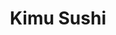 ---
layout: place
title: "Kimu Sushi"
permalink: /texas/grapevine/kimu-sushi.html
stateAbbr: TX
stateName: Texas
cityName: Grapevine
seo:
  name: "Kimu Sushi"
  type: Restaurant
  links: http://orderkimusushi.com/
description: "Kimu Sushi serves delicious sushi in Grapevine, Texas. Try fresh Japanese dishes for a great dining experience. "
place_id: ChIJT8PoQD8rTIYRZugwcw1fiaE
photos:
  - name: >-
      places/ChIJT8PoQD8rTIYRZugwcw1fiaE/photos/AeeoHcJAx0tVPvayoZTNboA0O3VKwlTn4TIOg9Y9hoTiRuSHryG5dw1135vot2S_zZq7cScdkMtzVbB8p1WClzHeBIwVsPEo8JANd75LLqbADgGNgYLMtkWn0weJSqUJgwEieIhYxX7IV5KR0nA-DkdkwmQ41LQftoCY_hmgsSkDyO0nqlSQFhFe1qu71pZ5n3VPniVn9YdP6J76deknGAoePV1XhV20pJ5h6dwh8ZM1uqriKUNh3eN9eIpGHBcDxDPp1oqEV0NMzL0OYLjleXh9FWiAJ4TYiB5GSxIuOM9dw4M1DRmP7UamKPMVVV4vIJgBa2eYs4RKyrHBBELgEEFcbEWQgOLsDk8EPP0oXFlcCuyQLOX1e7ahDCfnOPC5tC1aI-SpIxIGVtik7vNBca-_trNSj-VNHJo5eGOXQ5jdrsm8y0_7
    widthPx: 2048
    heightPx: 1365
    authorAttributions:
      - displayName: A Ceu
        uri: https://maps.google.com/maps/contrib/113846566319011182076
        photoUri: >-
          https://lh3.googleusercontent.com/a-/ALV-UjXrZBorAKmNq-URUWWRhUCJFxupkew8hBr_WNzmKmJL85g1IA7b=s100-p-k-no-mo
    flagContentUri: >-
      https://www.google.com/local/imagery/report/?cb_client=maps_api_places.places_api&image_key=!1e10!2sCIHM0ogKEICAgIDEzpjh4wE&hl=en-US
    googleMapsUri: >-
      https://www.google.com/maps/place//data=!3m4!1e2!3m2!1sCIHM0ogKEICAgIDEzpjh4wE!2e10!4m2!3m1!1s0x864c2b3f40e8c34f:0xa1895f0d7330e866
  - name: >-
      places/ChIJT8PoQD8rTIYRZugwcw1fiaE/photos/AeeoHcJj90SyfSv4YaxO6ejOlDIkia-VMZaXXV9oyN1KVY11dqXV2YwwDFbxttgsIGdCSNyu_iL78HBdwjDwOnfaDZTH14KnCRi3wQB6Oe0p5fhnS--rQ1Nj4gonQg7KI58_Nbs-kDLKD14-9Uqu1tXJJPJmvxabhuJ2thu_vH7cFm1KjuJThuk3pSA8oztEE0by6YYCHAM7Il26FWH-qCyL5NABKxLx5_6PHakZS73gluiztKFxfZCCM_2TBBG6DUBa1XpLO3JvGzC657ogBio0BId_IpFyHDVyge1iERT9vBSuwQ
    widthPx: 4800
    heightPx: 3200
    authorAttributions:
      - displayName: Kimu Sushi
        uri: https://maps.google.com/maps/contrib/115498770107461894926
        photoUri: >-
          https://lh3.googleusercontent.com/a/ACg8ocL7-5oKN7jsl4gDjTsgNJubm2TqptEOps5zkhAz5r1d0AKpWw=s100-p-k-no-mo
    flagContentUri: >-
      https://www.google.com/local/imagery/report/?cb_client=maps_api_places.places_api&image_key=!1e10!2sAF1QipO7-sly3fe-wxKMFPBxziAYf2aGrjkGuGo_3fUe&hl=en-US
    googleMapsUri: >-
      https://www.google.com/maps/place//data=!3m4!1e2!3m2!1sAF1QipO7-sly3fe-wxKMFPBxziAYf2aGrjkGuGo_3fUe!2e10!4m2!3m1!1s0x864c2b3f40e8c34f:0xa1895f0d7330e866
  - name: >-
      places/ChIJT8PoQD8rTIYRZugwcw1fiaE/photos/AeeoHcKSsrMobglncD2drRvQWaslKz0FWMWWhf0VpbBHjc6Hf-l8vX4k1uSow1D6mXjudzKyaJTONdczPYAMVE-iTpmJY-BExN_oQn7cFUd3IkAmjx4xxipBgphdZY-n_d5jSsKhQzpEGUJpM5z7RjSUsOtoMzDTOmc8Atc4g-dx8U3vlLc5-ewxwwzOn7qC7naMgi_OSFYY3tvhfMQ32d8DndJ5i8kSxxfARqzSAQfvtVpYUDlHgsdVV_i2shmaa5XSGYJXPjf8NpPrIYGtIwpoaU9xtnoh_cYqLDKx2qbKV2jkEh0WUZeTCxNpEpIIj7OjdrH6noPlcNQtfdMHocbViEVaNFB-EypE_-6UkzguBAkkmprtfUmyw87mKmvFExJA5XhdUnOW_Le2yBxS3bEqDaOU6qV248OHGXTJ8wCVR1Q-Mw
    widthPx: 2688
    heightPx: 1512
    authorAttributions:
      - displayName: Kristin MW
        uri: https://maps.google.com/maps/contrib/113313446266331678813
        photoUri: >-
          https://lh3.googleusercontent.com/a-/ALV-UjU8FvmI5pynxIzP3gDDpK3-bsgOLVjeTvxVG266Xgs5tCf9Jh0nag=s100-p-k-no-mo
    flagContentUri: >-
      https://www.google.com/local/imagery/report/?cb_client=maps_api_places.places_api&image_key=!1e10!2sCIHM0ogKEICAgMDg_Y7UAg&hl=en-US
    googleMapsUri: >-
      https://www.google.com/maps/place//data=!3m4!1e2!3m2!1sCIHM0ogKEICAgMDg_Y7UAg!2e10!4m2!3m1!1s0x864c2b3f40e8c34f:0xa1895f0d7330e866
  - name: >-
      places/ChIJT8PoQD8rTIYRZugwcw1fiaE/photos/AeeoHcIjBgh0cM-1RNncwEP_RG7VAvJFeL0F_XmmrqH-a1Y9I0xdwzPDlNjuF90kdXxFSbHT6SL-JB_W3gtDrX9E7ZvaefiAaIZl8HyzuuCa6z9AS_PLxUx5pvQBiak816yvULEyCE29hpdRnjwRkKxZ-o5T1REB31FzMliTQFY_2AJXE6xrY49LgFgU5eKnu0xT-DGvGCTvQ4OFEP7N3n6cEWW7TpDbL_AM8puK0Az7m_pO9d0vufBnADVQz2KtyjkXXS5y-EdMxvyCkML8lmBtUtJwPWT34ROZsmaEYPkBorRZAY2N92OyLRHkC6zki86IxH_7xp5vr5ADTpsU89JdpQHboWNntGYohZx9DeMdobX15s7M6oUApIJ-Zky4CQyNtKXviaTTjMAapQJU7T637o2VAc5b0qw8ctHDz9vWjyj_Qw
    widthPx: 3000
    heightPx: 4000
    authorAttributions:
      - displayName: Bean Yot
        uri: https://maps.google.com/maps/contrib/109728393371133205574
        photoUri: >-
          https://lh3.googleusercontent.com/a-/ALV-UjXWeMnojwh4iaxyWtuJbzBLGEWg8HeLxYMq3OWnuZNYqhccHZHc=s100-p-k-no-mo
    flagContentUri: >-
      https://www.google.com/local/imagery/report/?cb_client=maps_api_places.places_api&image_key=!1e10!2sCIHM0ogKEICAgIDjodTqXw&hl=en-US
    googleMapsUri: >-
      https://www.google.com/maps/place//data=!3m4!1e2!3m2!1sCIHM0ogKEICAgIDjodTqXw!2e10!4m2!3m1!1s0x864c2b3f40e8c34f:0xa1895f0d7330e866
  - name: >-
      places/ChIJT8PoQD8rTIYRZugwcw1fiaE/photos/AeeoHcKgG2XswKriUVSvqQI4lqRWgOncu040HClOCIsVy_G22IF1BiA4AK-JxWoIA8F7oGQl-DM_ekPrZ5Vyov-zGLV2DMf0tipmY3nhezRhGmBal8mddCmIoGkafYunKgPItG55PvomF1Luk4p_moARpuDqC3WtDkaMV5FDwbDlCIOzvS0FOiCLPjUbDeapJbtxSqzMeZ4PJZsH02zby2JaMkNGZtRKOZIPKcKsKPU5FCDiggXH1xGX8oOX0wjTEJAJ27TSJ09PIANsY68SYiOdU_xaYFleWMGyqlQf0NPSVb9uqDjNtNHE5iRQwwfKIIUIQvvcQ8M5pR89sbzQo5FFHCZYyiGoreAG_bCZbr2aJpUlp5BGjG8-nh4ZhFztS0oGHYroSOc0NxkqXsYsI6idIDvXPYrjYOdMtd7hVQlxBTGTKM3z
    widthPx: 3024
    heightPx: 4032
    authorAttributions:
      - displayName: Kerrie C
        uri: https://maps.google.com/maps/contrib/112987729720020998970
        photoUri: >-
          https://lh3.googleusercontent.com/a/ACg8ocJPwZOqsUrT3hyEMk-cm7aIfT3HH6P26aGZIYNrBY7-gWYh7A=s100-p-k-no-mo
    flagContentUri: >-
      https://www.google.com/local/imagery/report/?cb_client=maps_api_places.places_api&image_key=!1e10!2sCIHM0ogKEICAgMDw8ICMzQE&hl=en-US
    googleMapsUri: >-
      https://www.google.com/maps/place//data=!3m4!1e2!3m2!1sCIHM0ogKEICAgMDw8ICMzQE!2e10!4m2!3m1!1s0x864c2b3f40e8c34f:0xa1895f0d7330e866
  - name: >-
      places/ChIJT8PoQD8rTIYRZugwcw1fiaE/photos/AeeoHcJuCEkUq7E56mZ4ILyjlbBylLfJ5ECwGGyEvvlIIJ5O37qwEI8sX_Ay4WUZ2OjTBONv_SaDm0YP224PkVgBu8fNGcUzVYwksCWH9alY8T4gyOU12oXZKzSZ3yM3xFGPtM1h5rRre3cy4avooG2HC1hoMUGbUPvRx5pihjPIelZFocCdsztqbd9rf3fAHHWxOBtL5Keb30m2zYwsRFTu9jxYHbLELndl5JPa0404UXrLZwkHeuSxkO6rhWntqvsg7KK2HqYVZ3G50GFHSCz-uQKzTCjnjGTSRN6KC2wmENh0nw
    widthPx: 3000
    heightPx: 3555
    authorAttributions:
      - displayName: Kimu Sushi
        uri: https://maps.google.com/maps/contrib/115498770107461894926
        photoUri: >-
          https://lh3.googleusercontent.com/a/ACg8ocL7-5oKN7jsl4gDjTsgNJubm2TqptEOps5zkhAz5r1d0AKpWw=s100-p-k-no-mo
    flagContentUri: >-
      https://www.google.com/local/imagery/report/?cb_client=maps_api_places.places_api&image_key=!1e10!2sAF1QipMc1RijZR-Su4vE0GdH46jhkVIXBnDAsVxShQC0&hl=en-US
    googleMapsUri: >-
      https://www.google.com/maps/place//data=!3m4!1e2!3m2!1sAF1QipMc1RijZR-Su4vE0GdH46jhkVIXBnDAsVxShQC0!2e10!4m2!3m1!1s0x864c2b3f40e8c34f:0xa1895f0d7330e866
  - name: >-
      places/ChIJT8PoQD8rTIYRZugwcw1fiaE/photos/AeeoHcLeyw5L9cenSJOKW-AtKUjXExMPytV09i6EjwelJU3CDyvjGpfyy2MpHRaN9e7Aov7CDAJDbBvLhtvZrDUtfGOX443OmMr2I3Q15m6Ouio7lkBjlanIRN_JkGP3jIXIvWZpjuy9s3mCs6jP7lz3LuOnLcd44QgfceldA1wvqSBtzPu2v_grMeJ0IiQ4NxLttPP6PI-qb79hrZh9rb4LOFLmHHaeyAOsJZGRmMEgFA6_F3xV20B031-hYNEktcxOk-KO93rnijWKOCwZYo44X1KI_KA9AjDCyUvNUji4isQkPI1PCE1mEWmxsHNRm6elwfRdQp8FJ-3nlyDxnJrSnNXB9JGWZtf1_WUg9LKTyJvCjjak-SraL2jMuNc1Oap_qEdmyUa3HjQXeApKoS2O1YrPMj9kDxB42Nbee64c0X1_1fNq
    widthPx: 3024
    heightPx: 4032
    authorAttributions:
      - displayName: Eqbal Momani
        uri: https://maps.google.com/maps/contrib/104629179771764908323
        photoUri: >-
          https://lh3.googleusercontent.com/a-/ALV-UjWeTtPGyfNeziX8q8d3vLdCKXC6lHttTeRlDDw7mRC9UjGze5Wqpw=s100-p-k-no-mo
    flagContentUri: >-
      https://www.google.com/local/imagery/report/?cb_client=maps_api_places.places_api&image_key=!1e10!2sCIHM0ogKEICAgIDP-4TFxwE&hl=en-US
    googleMapsUri: >-
      https://www.google.com/maps/place//data=!3m4!1e2!3m2!1sCIHM0ogKEICAgIDP-4TFxwE!2e10!4m2!3m1!1s0x864c2b3f40e8c34f:0xa1895f0d7330e866
  - name: >-
      places/ChIJT8PoQD8rTIYRZugwcw1fiaE/photos/AeeoHcL4yXgati9U9sEEEtimIKGnksh3mKAVCwz1iycE1V3QqNi_ZJQxbFg9GyycuC3x75cZ2ugzH2HKl_NCbGH5v2AcD53cZ3Ke7YeE2g1SItSjQ0tmJz_yoBho2O-n6YuHVFY2JH5vidNoibMn-3_DRKYy3PK7AgW-uNfaWbFGdQyNIGdQd9ItJnGLFaLlJvMyf92ReEBRQ-weydevmUYcH2bBDb8KPzDp-OpYHELDyj6dED2wCKteypaHqUTtKLQM0gpSoTYe-k6oaD9XkXS7K61LaLzccG5b7J4XcTFDLoLQqw
    widthPx: 4800
    heightPx: 3200
    authorAttributions:
      - displayName: Kimu Sushi
        uri: https://maps.google.com/maps/contrib/115498770107461894926
        photoUri: >-
          https://lh3.googleusercontent.com/a/ACg8ocL7-5oKN7jsl4gDjTsgNJubm2TqptEOps5zkhAz5r1d0AKpWw=s100-p-k-no-mo
    flagContentUri: >-
      https://www.google.com/local/imagery/report/?cb_client=maps_api_places.places_api&image_key=!1e10!2sAF1QipMkpMOxp1i9kpMQkKLZo12URCvP0cZas0FKNuja&hl=en-US
    googleMapsUri: >-
      https://www.google.com/maps/place//data=!3m4!1e2!3m2!1sAF1QipMkpMOxp1i9kpMQkKLZo12URCvP0cZas0FKNuja!2e10!4m2!3m1!1s0x864c2b3f40e8c34f:0xa1895f0d7330e866
  - name: >-
      places/ChIJT8PoQD8rTIYRZugwcw1fiaE/photos/AeeoHcJkZhAWIZiQm-VhsKJofgT4Ls8ZMbgF0quj1Tuzh4_yiQ6bcwmZ8mNkOLiRbNIAGKVBr_yH9i2Dh4HysstD1B30_xvbgHnb1VKRIUNkhUDt7KSl9-R6_eCxpsg64Zm6ML0Z4zLXRQaXLDwMAl_VbZreQbD6rBa512LFtZBHajFj9fzNjx-5RHeb_6Pq-GVX1M5mAdJbIJpZPHmf97SNkgA-jAELRnyeFIRKtXrtAUaFc1URJB2XIlqoEqxt0_8FaUeGefSRrHNAiTXSVbZ6sa-zGDHb1k5W_sOfRdRrM11eTa9gufZuc1eJlgIH4vxO-YQUSZc-c_0dTZFuo7VeLBvZI2MklGfg2GGKpDS5VmQOaUH5VNM9C6wjC6RzrBzza0MP4n4De0aXKk6GeWi0dpE0Pe8fajnBfPJYQEnbKWLyYpmp
    widthPx: 3600
    heightPx: 4800
    authorAttributions:
      - displayName: terrence ash
        uri: https://maps.google.com/maps/contrib/114273791974332482228
        photoUri: >-
          https://lh3.googleusercontent.com/a-/ALV-UjXgakpFI46ioB2n6vqAffTWE6XVqfst-Zr4XoyKrO1Qp99GN2o_MA=s100-p-k-no-mo
    flagContentUri: >-
      https://www.google.com/local/imagery/report/?cb_client=maps_api_places.places_api&image_key=!1e10!2sCIHM0ogKEICAgIDpl-P8xQE&hl=en-US
    googleMapsUri: >-
      https://www.google.com/maps/place//data=!3m4!1e2!3m2!1sCIHM0ogKEICAgIDpl-P8xQE!2e10!4m2!3m1!1s0x864c2b3f40e8c34f:0xa1895f0d7330e866
  - name: >-
      places/ChIJT8PoQD8rTIYRZugwcw1fiaE/photos/AeeoHcIFMjCwOvn8gBGNc-8HaVzioYzOQSRMpgsuA8YXnEsXpPhE6wENGuKgeTqSNw9GWnr832LxRf9hdwYbjGxcXqpptbbW7GHVhR0HShX5f-lcz6oqIGR401verMZnaFowLJNrNyFrAXK4J5HRri30lAhHs-WYv9B_5qbp-FIGxzNSi220jfCHivDv4Uplta1EmQO1y8K90nHPbBBpSMZapsiUeCRd3bKNsvbmy7L0QazPg5vWUesKk2DiIqryAUzOMbDJ7yRJMkltPpIt5L579PSASuxpCxM4TxsmZ3KlJ1iaLQ
    widthPx: 3984
    heightPx: 2656
    authorAttributions:
      - displayName: Kimu Sushi
        uri: https://maps.google.com/maps/contrib/115498770107461894926
        photoUri: >-
          https://lh3.googleusercontent.com/a/ACg8ocL7-5oKN7jsl4gDjTsgNJubm2TqptEOps5zkhAz5r1d0AKpWw=s100-p-k-no-mo
    flagContentUri: >-
      https://www.google.com/local/imagery/report/?cb_client=maps_api_places.places_api&image_key=!1e10!2sAF1QipMeOpV1kwgetOZt53Mc5RRa5Uf8MR3_osEpI44k&hl=en-US
    googleMapsUri: >-
      https://www.google.com/maps/place//data=!3m4!1e2!3m2!1sAF1QipMeOpV1kwgetOZt53Mc5RRa5Uf8MR3_osEpI44k!2e10!4m2!3m1!1s0x864c2b3f40e8c34f:0xa1895f0d7330e866
address: >-
  327 By Enter #3 ( Next to Field House, 3000 Grapevine Mills Pkwy, Grapevine,
  TX 76051, USA
street: '327 By Enter #3 ( Next to Field House, 3000 Grapevine Mills Pkwy'
city: Grapevine
state: TX
zip: '76051'
country: USA
neighborhood: null
latitude: '32.968113'
longitude: '-97.041156'
accessibility_options:
  wheelchairAccessibleParking: true
  wheelchairAccessibleEntrance: true
  wheelchairAccessibleRestroom: true
  wheelchairAccessibleSeating: true
business_status: OPERATIONAL
name: Kimu Sushi
google_maps_links:
  directionsUri: >-
    https://www.google.com/maps/dir//''/data=!4m7!4m6!1m1!4e2!1m2!1m1!1s0x864c2b3f40e8c34f:0xa1895f0d7330e866!3e0
  placeUri: https://maps.google.com/?cid=11639939223287556198
  writeAReviewUri: >-
    https://www.google.com/maps/place//data=!4m3!3m2!1s0x864c2b3f40e8c34f:0xa1895f0d7330e866!12e1
  reviewsUri: >-
    https://www.google.com/maps/place//data=!4m4!3m3!1s0x864c2b3f40e8c34f:0xa1895f0d7330e866!9m1!1b1
  photosUri: >-
    https://www.google.com/maps/place//data=!4m3!3m2!1s0x864c2b3f40e8c34f:0xa1895f0d7330e866!10e5
primary_type: Sushi Restaurant
opening_hours:
  regular: null
  current: null
secondary_opening_hours:
  regular:
    weekdayDescriptions: null
    type: null
  current:
    weekdayDescriptions: null
    type: null
phone: (214) 285-8317
price_level: null
price_range: $10 &ndash; $20
rating: '4.5'
rating_count: 76
website: http://orderkimusushi.com/
reviews: null
parking_options: null
payment_options: null
allow_dogs: null
curbside_pickup: null
delivery: null
dine_in: null
good_for_children: null
good_for_groups: null
good_for_sports: null
live_music: null
menu_for_children: null
outdoor_seating: null
reservable: null
restroom: null
serves_beer: null
serves_breakfast: null
serves_brunch: null
serves_cocktails: null
serves_coffee: null
serves_dinner: null
serves_dessert: null
serves_lunch: null
serves_vegetarian_food: null
serves_wine: null
takeout: null
summary: null

---